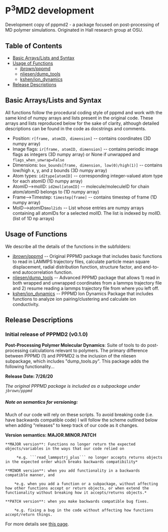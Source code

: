 # P<sup>3</sup>MD2 development
Development copy of pppmd2 - a package focused on post-processing of MD polymer simulations. Originated in Hall research group at OSU.

## Table of Contents
- [Basic Arrays/Lists and Syntax](#basic)
- [Usage of Functions](#usage)
    - [jbrown/pppmd](https://github.com/hall-polymers/pppmd2/tree/development/jbrown)
    - [nliesen/dump_tools](https://github.com/hall-polymers/pppmd2/tree/development/nliesen)
    - [kshen/ion_dynamics](https://github.com/hall-polymers/pppmd2/tree/development/kshen)
- [Release Descriptions](#release) 
   
## Basic Arrays/Lists and Syntax <a name="basic"/>
All functions follow the procedural coding style of pppmd and work with the same kind of numpy arrays and lists present in the original code. These arrays and lists reproduced below for the sake of clarity, although detailed descriptions can be found in the code as docstrings and comments.

- Position: ```r[frame, atomID, dimension]```  -- contains coordinates (3D numpy array)
- Image flags: ```ir[frame, atomID, dimension]``` -- contains periodic image flags as integers  (3D numpy array) or None if unwrapped and ```flags_when_unwrap=False```
-  Dimensions: ```box_bounds[frame, dimension, low(0)/high(1)]``` -- contains low/high x, y, and z bounds  (3D numpy array)
- Atom types: ```id2type[atomID]``` -- corresponding integer-valued atom type for each atomID  (1D numpy array)
- AtomID-->molID: ```id2mol[atomID]``` -- molecule/moleculeID for chain atom/atomID belongs to  (1D numpy array)
- Frame-->Timestep: ```timestep[frame]``` -- contains timestep of frame (1D numpy array)
- MolD-->atomIDs```mol2ids``` -- List whose entries are numpy arrays containing all atomIDs for a selected molID. The list is indexed by molID. (list of 1D np arrays)


## Usage of Functions <a name="usage"/>
We describe all the details of the functions in the subfolders:
- [jbrown/pppmd](https://github.com/hall-polymers/pppmd2/tree/development/jbrown) -- Original PPPMD package that includes basic functions to read in LAMMPS trajectory files, calculate particle mean square displacement, radial distribution function, structure factor, and end-to-end autocorrelation function.
- [nliesen/dump_tools](https://github.com/hall-polymers/pppmd2/tree/development/nliesen) -- Advanced PPPMD package that allows 1) read in both wrapped and unwrapped coordinates from a lammps trajectory file and 2) resume reading a lammps trajectory file from where you left off.
- [kshen/ion_dynamics](https://github.com/hall-polymers/pppmd2/tree/development/kshen) -- PPPMD Ion Dynamics Package that includes functions to analyze ion pairing/clustering and calculate ion conductivity.

## Release Descriptions <a name="release"/>

### Initial release of PPPMD2 (v0.1.0)
**Post-Processing Polymer Molecular Dynamics**: Suite of tools to do post-processing calculations relevant to polymers.
The primary difference between PPPMD (1) and PPPMD2 is the inclusion of the nliesen subpackage, which includes "dump_tools.py". This package adds the following functionality...

**Release Date: 7/26/20**

*The original PPPMD package is included as a subpackage under ```jbrown/pppmd```*


##### Note on semantics for versioning:
Much of our code will rely on these scripts. To avoid breaking code (i.e. have backwards compatible code) I will follow the scheme outlined below when adding "releases" to keep track of our code as it changes. 

**Version semantics: MAJOR.MINOR.PATCH**

    **MAJOR version**: Functions no longer return the expected objects/variables in the ways that our code relied on

         *e.g. ```read_lammpstrj_plus``` no longer accepts returns objects in the expected order which breaks backwards compatibility*

    **MINOR version**: when you add functionality in a backwards compatible manner, and

        *e.g. when you add a function or a subpackage, without affecting how other functions accept or return objects, or when extend the functionality without breaking how it accepts/returns objects.*

    **PATCH version**: when you make backwards compatible bug fixes.

        *e.g. fixing a bug in the code without affecting how functions accept/return things.

For more details see [this page](https://semver.org/).
